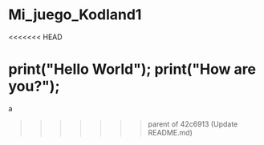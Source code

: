 # Mi_juego_Kodland1
<<<<<<< HEAD

 print("Hello World");
 print("How are you?");
=======
a



>>>>>>> parent of 42c6913 (Update README.md)
